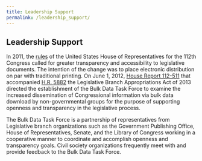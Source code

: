 ```yaml
---
title: Leadership Support
permalink: /leadership_support/
---
```


## Leadership Support
<p>In 2011, the <a href="https://www.govinfo.gov/content/pkg/HMAN-111/pdf/HMAN-111.pdf">rules</a> of the United States House of Representatives for the 112th Congress called for greater transparency and accessibility to legislative documents. The intention of the change was to place electronic distribution on par with traditional printing. On June 1, 2012, <a href="https://www.govinfo.gov/link/crpt/112/hrpt/511">House Report 112-511</a> that accompanied <a href="https://www.govinfo.gov/link/bills/112/hr/5882?billversion=rh&link-type=xml">H.R. 5882</a> the Legislative Branch Appropriations Act of 2013 directed the establishment of the Bulk Data Task Force to examine the increased dissemination of Congressional information via bulk data download by non-governmental groups for the purpose of supporting openness and transparency in the legislative process.</p>

<p>The Bulk Data Task Force is a partnership of representatives from Legislative branch organizations such as the
Government Publishing Office, House of Representatives, Senate, and the Library of Congress working in a cooperative manner to coordinate and accomplish openness and transparency goals. Civil society organizations frequently meet with and provide feedback to the Bulk Data Task Force.</p>


